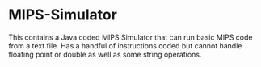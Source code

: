 # MIPS-Simulator
This contains a Java coded MIPS Simulator that can run basic MIPS code from a text file. Has a handful of instructions coded but cannot handle floating point or double as well as some string operations.

